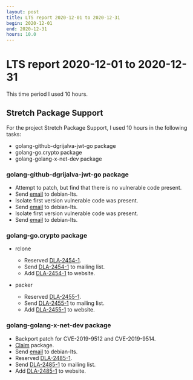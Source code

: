 ```yaml
---
layout: post
title: LTS report 2020-12-01 to 2020-12-31
begin: 2020-12-01
end: 2020-12-31
hours: 10.0
---
```


# LTS report 2020-12-01 to 2020-12-31

This time period I used 10 hours.

## Stretch Package Support
For the project Stretch Package Support, I used 10 hours in the following tasks:

* golang-github-dgrijalva-jwt-go package
* golang-go.crypto package
* golang-golang-x-net-dev package

### golang-github-dgrijalva-jwt-go package
* Attempt to patch, but find that there is no vulnerable code present.
* Send [email](https://lists.debian.org/debian-lts/2020/11/msg00068.html) to debian-lts.
* Isolate first version vulnerable code was present.
* Send [email](https://lists.debian.org/debian-lts/2020/12/msg00004.html) to debian-lts.
* Isolate first version vulnerable code was present.
* Send [email](https://lists.debian.org/debian-lts/2020/12/msg00004.html) to debian-lts.

### golang-go.crypto package
* rclone
  * Reserved [DLA-2454-1](https://salsa.debian.org/security-tracker-team/security-tracker/-/commit/febaf600bb995802f4950f7b8fdd578dd33508fa).
  * Send [DLA-2454-1](https://lists.debian.org/debian-lts-announce/2020/11/msg00030.html) to mailing list.
  * Add [DLA-2454-1](https://salsa.debian.org/webmaster-team/webwml/-/merge_requests/578) to website.

* packer
  * Reserved [DLA-2455-1](https://salsa.debian.org/security-tracker-team/security-tracker/-/commit/febaf600bb995802f4950f7b8fdd578dd33508fa).
  * Send [DLA-2455-1](https://lists.debian.org/debian-lts-announce/2020/11/msg00031.html) to mailing list.
  * Add [DLA-2455-1](https://salsa.debian.org/webmaster-team/webwml/-/merge_requests/579) to website.

### golang-golang-x-net-dev package
* Backport patch for CVE-2019-9512 and CVE-2019-9514.
* [Claim](https://salsa.debian.org/security-tracker-team/security-tracker/-/commit/77291e9ff8a5019eb4ea4cc26442814fb763d320) package.
* Send [email](https://lists.debian.org/debian-lts/2020/12/msg00026.html) to debian-lts.
* Reserved [DLA-2485-1](https://salsa.debian.org/security-tracker-team/security-tracker/-/commit/f90c3c07f5613a433b4067389c727fb475f218bf).
* Send [DLA-2485-1](https://lists.debian.org/debian-lts-announce/2020/12/msg00011.html) to mailing list.
* Add [DLA-2485-1](https://salsa.debian.org/webmaster-team/webwml/-/merge_requests/595) to website.



